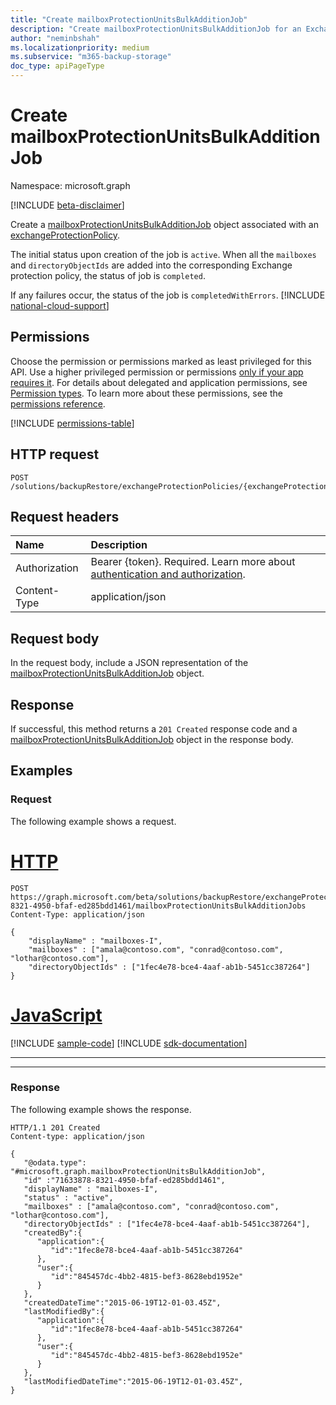 ```yaml
---
title: "Create mailboxProtectionUnitsBulkAdditionJob"
description: "Create mailboxProtectionUnitsBulkAdditionJob for an Exchange protection policy."
author: "neminbshah"
ms.localizationpriority: medium
ms.subservice: "m365-backup-storage"
doc_type: apiPageType
---
```


# Create mailboxProtectionUnitsBulkAdditionJob

Namespace: microsoft.graph

[!INCLUDE [beta-disclaimer](../../includes/beta-disclaimer.md)]

Create a [mailboxProtectionUnitsBulkAdditionJob](../resources/mailboxprotectionunitsbulkadditionjob.md) object associated with an [exchangeProtectionPolicy](../resources/exchangeprotectionpolicy.md).

The initial status upon creation of the job is `active`. When all the `mailboxes` and `directoryObjectIds` are added into the corresponding Exchange protection policy, the status of job is `completed`.

If any failures occur, the status of the job is `completedWithErrors`.
[!INCLUDE [national-cloud-support](../../includes/global-only.md)]

## Permissions

Choose the permission or permissions marked as least privileged for this API. Use a higher privileged permission or permissions [only if your app requires it](/graph/permissions-overview#best-practices-for-using-microsoft-graph-permissions). For details about delegated and application permissions, see [Permission types](/graph/permissions-overview#permission-types). To learn more about these permissions, see the [permissions reference](/graph/permissions-reference).

<!-- { "blockType": "permissions", "name": "mailboxprotectionunitsbulkadditionjobs_post" } -->
[!INCLUDE [permissions-table](../includes/permissions/mailboxprotectionunitsbulkadditionjobs-post-permissions.md)]

## HTTP request

<!-- {
  "blockType": "ignored"
}
-->
``` http
POST   /solutions/backupRestore/exchangeProtectionPolicies/{exchangeProtectionPolicyId}/mailboxProtectionUnitsBulkAdditionJobs
```

## Request headers

|Name|Description|
|:---|:---|
|Authorization|Bearer {token}. Required. Learn more about [authentication and authorization](/graph/auth/auth-concepts).|
|Content-Type|application/json|

## Request body

In the request body, include a JSON representation of the [mailboxProtectionUnitsBulkAdditionJob](../resources/mailboxprotectionunitsbulkadditionjob.md) object.

## Response

If successful, this method returns a `201 Created` response code and a [mailboxProtectionUnitsBulkAdditionJob](../resources/mailboxprotectionunitsbulkadditionjob.md) object in the response body.

## Examples

### Request

The following example shows a request.

# [HTTP](#tab/http)
<!-- {
  "blockType": "request",
  "name": "mailboxprotectionunitsbulkadditionjobs_post"
}
-->

```http
POST https://graph.microsoft.com/beta/solutions/backupRestore/exchangeProtectionPolicies/71633878-8321-4950-bfaf-ed285bdd1461/mailboxProtectionUnitsBulkAdditionJobs 
Content-Type: application/json

{
    "displayName" : "mailboxes-I",
    "mailboxes" : ["amala@contoso.com", "conrad@contoso.com", "lothar@contoso.com"],
    "directoryObjectIds" : ["1fec4e78-bce4-4aaf-ab1b-5451cc387264"]
}
```

# [JavaScript](#tab/javascript)
[!INCLUDE [sample-code](../includes/snippets/javascript/mailboxprotectionunitsbulkadditionjobs-post-javascript-snippets.md)]
[!INCLUDE [sdk-documentation](../includes/snippets/snippets-sdk-documentation-link.md)]

---

---

### Response

The following example shows the response.
<!-- {
  "blockType": "response",
  "truncated": true,
  "@odata.type": "microsoft.graph.mailboxProtectionUnitsBulkAdditionJob"
}
-->
``` http
HTTP/1.1 201 Created
Content-type: application/json

{
   "@odata.type": "#microsoft.graph.mailboxProtectionUnitsBulkAdditionJob",
   "id" :"71633878-8321-4950-bfaf-ed285bdd1461",
   "displayName" : "mailboxes-I",
   "status" : "active",
   "mailboxes" : ["amala@contoso.com", "conrad@contoso.com", "lothar@contoso.com"],
   "directoryObjectIds" : ["1fec4e78-bce4-4aaf-ab1b-5451cc387264"],
   "createdBy":{
      "application":{
         "id":"1fec8e78-bce4-4aaf-ab1b-5451cc387264"
      },
      "user":{
         "id":"845457dc-4bb2-4815-bef3-8628ebd1952e"
      }
   },
   "createdDateTime":"2015-06-19T12-01-03.45Z",
   "lastModifiedBy":{
      "application":{
         "id":"1fec8e78-bce4-4aaf-ab1b-5451cc387264"
      },
      "user":{
         "id":"845457dc-4bb2-4815-bef3-8628ebd1952e"
      }
   },
   "lastModifiedDateTime":"2015-06-19T12-01-03.45Z",
}
```
